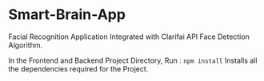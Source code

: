 # Smart-Brain-App

Facial Recognition Application Integrated with Clarifai API
Face Detection Algorithm.

In the Frontend and Backend Project Directory, Run :
`npm install`
Installs all the dependencies required for the Project.
